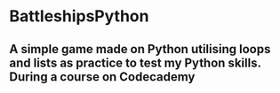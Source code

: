 # BattleshipsPython

## A simple game made on Python utilising loops and lists as practice to test my Python skills. During a course on Codecademy
